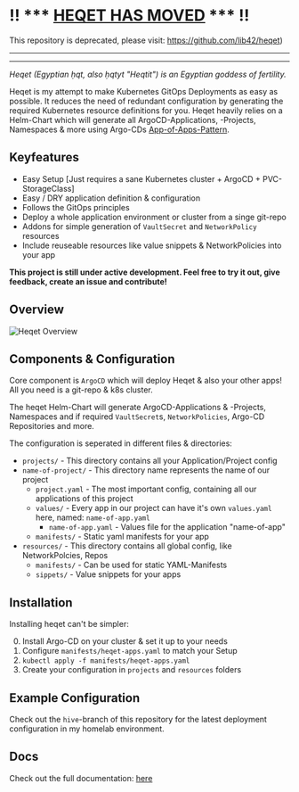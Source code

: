 # !! *** [HEQET HAS MOVED](https://github.com/lib42/heqet) *** !!

This repository is deprecated, please visit: https://github.com/lib42/heqet)

---
---

*Heqet (Egyptian ḥqt, also ḥqtyt "Heqtit") is an Egyptian goddess of fertility.*

Heqet is my attempt to make Kubernetes GitOps Deployments as easy as possible. It reduces the need of redundant configuration by generating the required Kubernetes resource definitions for you. Heqet heavily relies on a Helm-Chart which will generate all ArgoCD-Applications, -Projects, Namespaces & more using Argo-CDs [App-of-Apps-Pattern](https://argoproj.github.io/argo-cd/operator-manual/cluster-bootstrapping/).

## Keyfeatures
 * Easy Setup [Just requires a sane Kubernetes cluster + ArgoCD + PVC-StorageClass]
 * Easy / DRY application definition & configuration
 * Follows the GitOps principles
 * Deploy a whole application environment or cluster from a singe git-repo
 * Addons for simple generation of `VaultSecret` and `NetworkPolicy` resources
 * Include reuseable resources like value snippets & NetworkPolicies into your app

**This project is still under active development. Feel free to try it out, give feedback, create an issue and contribute!**

## Overview

![Heqet Overview](https://nold360.github.io/heqet/assets/heqet-overview.jpg)

## Components & Configuration

Core component is `ArgoCD` which will deploy Heqet & also your other apps! All you need is a git-repo & k8s cluster.

The heqet Helm-Chart will generate ArgoCD-Applications & -Projects, Namespaces and if required `VaultSecret`s, `NetworkPolicies`, Argo-CD Repositories and more. 

The configuration is seperated in different files & directories:

 * `projects/` - This directory contains all your Application/Project config
  * `name-of-project/` - This directory name represents the name of our project
    * `project.yaml` - The most important config, containing all our applications of this project
    * `values/` - Every app in our project can have it's own `values.yaml` here, named: `name-of-app.yaml`
      * `name-of-app.yaml` - Values file for the application "name-of-app"
    * `manifests/` - Static yaml manifests for your app
 * `resources/` - This directory contains all global config, like NetworkPolcies, Repos 
   * `manifests/` - Can be used for static YAML-Manifests
   * `sippets/` - Value snippets for your apps


## Installation

Installing heqet can't be simpler:

0. Install Argo-CD on your cluster & set it up to your needs
1. Configure `manifests/heqet-apps.yaml` to match your Setup
2. `kubectl apply -f manifests/heqet-apps.yaml`
3. Create your configuration in `projects` and `resources` folders 


## Example Configuration

Check out the `hive`-branch of this repository for the latest deployment configuration in my homelab environment.


## Docs

Check out the full documentation: [here](https://nold360.github.io/heqet)
